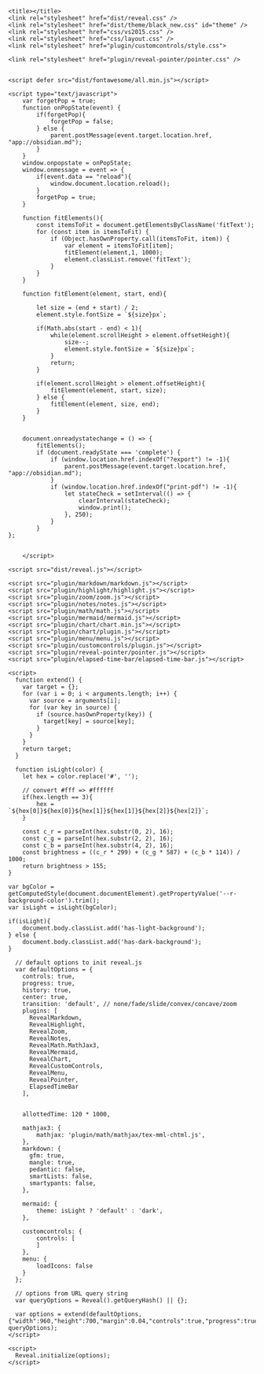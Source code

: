<!DOCTYPE html>
<html lang="en">
  <head>
    <meta charset="utf-8" />
    <meta name="viewport" content="width=device-width, initial-scale=1.0, maximum-scale=1.0, user-scalable=no" />

    <title></title>
    <link rel="stylesheet" href="dist/reveal.css" />
    <link rel="stylesheet" href="dist/theme/black_new.css" id="theme" />
    <link rel="stylesheet" href="css/vs2015.css" />
    <link rel="stylesheet" href="css/layout.css" />
    <link rel="stylesheet" href="plugin/customcontrols/style.css">

    <link rel="stylesheet" href="plugin/reveal-pointer/pointer.css" />


    <script defer src="dist/fontawesome/all.min.js"></script>

    <script type="text/javascript">
    	var forgetPop = true;
    	function onPopState(event) {
    		if(forgetPop){
    			forgetPop = false;
    		} else {
    			parent.postMessage(event.target.location.href, "app://obsidian.md");
    		}
        }
    	window.onpopstate = onPopState;
    	window.onmessage = event => {
    		if(event.data == "reload"){
    			window.document.location.reload();
    		}
    		forgetPop = true;
    	}

    	function fitElements(){
    		const itemsToFit = document.getElementsByClassName('fitText');
    		for (const item in itemsToFit) {
    			if (Object.hasOwnProperty.call(itemsToFit, item)) {
    				var element = itemsToFit[item];
    				fitElement(element,1, 1000);
    				element.classList.remove('fitText');
    			}
    		}
    	}

    	function fitElement(element, start, end){

    		let size = (end + start) / 2;
    		element.style.fontSize = `${size}px`;

    		if(Math.abs(start - end) < 1){
    			while(element.scrollHeight > element.offsetHeight){
    				size--;
    				element.style.fontSize = `${size}px`;
    			}
    			return;
    		}

    		if(element.scrollHeight > element.offsetHeight){
    			fitElement(element, start, size);
    		} else {
    			fitElement(element, size, end);
    		}
    	}


    	document.onreadystatechange = () => {
    		fitElements();
    		if (document.readyState === 'complete') {
    			if (window.location.href.indexOf("?export") != -1){
    				parent.postMessage(event.target.location.href, "app://obsidian.md");
    			}
    			if (window.location.href.indexOf("print-pdf") != -1){
    				let stateCheck = setInterval(() => {
    					clearInterval(stateCheck);
    					window.print();
    				}, 250);
    			}
    		}
    };


        </script>

  </head>
  <body>
    <div class="reveal">
      <div class="slides"><section  data-markdown><script type="text/template"><!-- .slide: class="drop" -->
<div class="" style="position: absolute; left: 0px; top: 0px; height: 700px; width: 960px; min-height: 700px; display: flex; flex-direction: column; align-items: center; justify-content: center" absolute="true">

## Wisdom

<video  height="400" controls><source src="/attachments/NgKokSon_SHIELD.mp4" type="video/mp4"></video>

Ng Kok Song, former Singaporean Presidential Candidate <!-- .element: style="font-size: 14px; color: aqua" -->

</div></script></section><section  data-markdown><script type="text/template"><!-- .slide: class="drop" -->
<div class="" style="position: absolute; left: 0px; top: 0px; height: 700px; width: 960px; min-height: 700px; display: flex; flex-direction: column; align-items: center; justify-content: center" absolute="true">

<style>
	.exagg{
		font-size: 300px;
		color: #0f0;
	}
</style>

S <!-- .element: class="exagg" -->

Sleep

</div></script></section><section  data-markdown><script type="text/template"><!-- .slide: class="drop" -->
<div class="" style="position: absolute; left: 0px; top: 0px; height: 700px; width: 960px; min-height: 700px; display: flex; flex-direction: column; align-items: center; justify-content: center" absolute="true">

H <!-- .element: class="exagg" -->

Handling Stress

</div></script></section><section  data-markdown><script type="text/template"><!-- .slide: class="drop" -->
<div class="" style="position: absolute; left: 0px; top: 0px; height: 700px; width: 960px; min-height: 700px; display: flex; flex-direction: column; align-items: center; justify-content: center" absolute="true">

I <!-- .element: class="exagg" -->

Interactions

</div></script></section><section  data-markdown><script type="text/template"><!-- .slide: class="drop" -->
<div class="" style="position: absolute; left: 0px; top: 0px; height: 700px; width: 960px; min-height: 700px; display: flex; flex-direction: column; align-items: center; justify-content: center" absolute="true">

E <!-- .element: class="exagg" -->

Exercise

</div></script></section><section  data-markdown><script type="text/template"><!-- .slide: class="drop" -->
<div class="" style="position: absolute; left: 0px; top: 0px; height: 700px; width: 960px; min-height: 700px; display: flex; flex-direction: column; align-items: center; justify-content: center" absolute="true">

L <!-- .element: class="exagg" -->

Learning

</div></script></section><section  data-markdown><script type="text/template"><!-- .slide: class="drop" -->
<div class="" style="position: absolute; left: 0px; top: 0px; height: 700px; width: 960px; min-height: 700px; display: flex; flex-direction: column; align-items: center; justify-content: center" absolute="true">

D <!-- .element: class="exagg" -->

Diet

</div></script></section><section  data-markdown><script type="text/template">
</script></section></div>
    </div>

    <script src="dist/reveal.js"></script>

    <script src="plugin/markdown/markdown.js"></script>
    <script src="plugin/highlight/highlight.js"></script>
    <script src="plugin/zoom/zoom.js"></script>
    <script src="plugin/notes/notes.js"></script>
    <script src="plugin/math/math.js"></script>
    <script src="plugin/mermaid/mermaid.js"></script>
    <script src="plugin/chart/chart.min.js"></script>
    <script src="plugin/chart/plugin.js"></script>
    <script src="plugin/menu/menu.js"></script>
    <script src="plugin/customcontrols/plugin.js"></script>
    <script src="plugin/reveal-pointer/pointer.js"></script>
    <script src="plugin/elapsed-time-bar/elapsed-time-bar.js"></script>

    <script>
      function extend() {
        var target = {};
        for (var i = 0; i < arguments.length; i++) {
          var source = arguments[i];
          for (var key in source) {
            if (source.hasOwnProperty(key)) {
              target[key] = source[key];
            }
          }
        }
        return target;
      }

      function isLight(color) {
    	let hex = color.replace('#', '');

    	// convert #fff => #ffffff
    	if(hex.length == 3){
    		hex = `${hex[0]}${hex[0]}${hex[1]}${hex[1]}${hex[2]}${hex[2]}`;
    	}

    	const c_r = parseInt(hex.substr(0, 2), 16);
    	const c_g = parseInt(hex.substr(2, 2), 16);
    	const c_b = parseInt(hex.substr(4, 2), 16);
    	const brightness = ((c_r * 299) + (c_g * 587) + (c_b * 114)) / 1000;
    	return brightness > 155;
    }

    var bgColor = getComputedStyle(document.documentElement).getPropertyValue('--r-background-color').trim();
    var isLight = isLight(bgColor);

    if(isLight){
    	document.body.classList.add('has-light-background');
    } else {
    	document.body.classList.add('has-dark-background');
    }

      // default options to init reveal.js
      var defaultOptions = {
        controls: true,
        progress: true,
        history: true,
        center: true,
        transition: 'default', // none/fade/slide/convex/concave/zoom
        plugins: [
          RevealMarkdown,
          RevealHighlight,
          RevealZoom,
          RevealNotes,
          RevealMath.MathJax3,
    	  RevealMermaid,
    	  RevealChart,
    	  RevealCustomControls,
    	  RevealMenu,
          RevealPointer,
    	  ElapsedTimeBar
        ],


    	allottedTime: 120 * 1000,

    	mathjax3: {
    		mathjax: 'plugin/math/mathjax/tex-mml-chtml.js',
    	},
    	markdown: {
    	  gfm: true,
    	  mangle: true,
    	  pedantic: false,
    	  smartLists: false,
    	  smartypants: false,
    	},

    	mermaid: {
    		theme: isLight ? 'default' : 'dark',
    	},

    	customcontrols: {
    		controls: [
    		]
    	},
    	menu: {
    		loadIcons: false
    	}
      };

      // options from URL query string
      var queryOptions = Reveal().getQueryHash() || {};

      var options = extend(defaultOptions, {"width":960,"height":700,"margin":0.04,"controls":true,"progress":true,"slideNumber":true,"transition":"fade","transitionSpeed":"normal"}, queryOptions);
    </script>

    <script>
      Reveal.initialize(options);
    </script>

  </body>

  <!-- created with Advanced Slides -->
</html>
